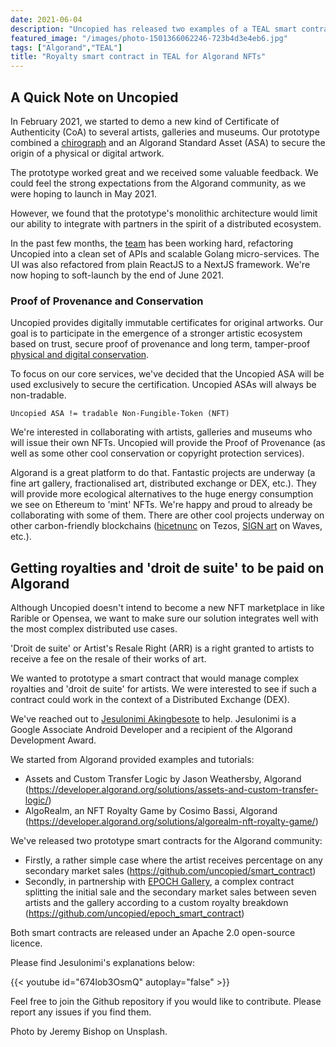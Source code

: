 ```yaml
---
date: 2021-06-04
description: "Uncopied has released two examples of a TEAL smart contract to manage artistic royalties and 'droit de suite' on Algorand NFTs."
featured_image: "/images/photo-1501366062246-723b4d3e4eb6.jpg"
tags: ["Algorand","TEAL"]
title: "Royalty smart contract in TEAL for Algorand NFTs"
---
```


## A Quick Note on Uncopied

In February 2021, we started to demo a new kind of Certificate of Authenticity (CoA) to several artists, galleries and museums. 
Our prototype combined a [chirograph](/about/chirograph/) and an Algorand Standard Asset (ASA) to secure the origin of a physical or digital artwork.  

The prototype worked great and we received some valuable feedback. We could feel the strong expectations from the Algorand community, as we were hoping to launch in May 2021.

However, we found that the prototype's monolithic architecture would limit our ability to integrate with partners in the spirit of a distributed ecosystem.

In the past few months, the [team](/about/team/) has been working hard, refactoring Uncopied into a clean set of APIs and scalable Golang micro-services. The UI was also refactored from plain ReactJS to a NextJS framework. We're now hoping to soft-launch by the end of June 2021. 

### Proof of Provenance and Conservation

Uncopied provides digitally immutable certificates for original artworks. Our goal is to participate in the emergence of a stronger artistic ecosystem based on trust, secure proof of provenance and long term, tamper-proof [physical and digital conservation](/blog/blockchain-museum-collection-inventory/).

To focus on our core services, we've decided that the Uncopied ASA will be used exclusively to secure the certification. 
Uncopied ASAs will always be non-tradable. 

    Uncopied ASA != tradable Non-Fungible-Token (NFT)

We're interested in collaborating with artists, galleries and museums who will issue their own NFTs. Uncopied will provide the Proof of Provenance (as well as some other cool conservation or copyright protection services). 

Algorand is a great platform to do that. Fantastic projects are underway (a fine art gallery, fractionalised art, distributed exchange or DEX, etc.).
They will provide more ecological alternatives to the huge energy consumption we see on Ethereum to 'mint' NFTs. 
We're happy and proud to already be collaborating  with some of them. There are other cool projects underway on other carbon-friendly blockchains ([hicetnunc](https://www.hicetnunc.xyz/) on Tezos, [SIGN art](https://www.sign-art.app/) on Waves, etc.).

## Getting royalties and 'droit de suite' to be paid on Algorand

Although Uncopied doesn't intend to become a new NFT marketplace in like Rarible or Opensea, we want to make sure our solution integrates well with the most complex distributed use cases. 

'Droit de suite' or Artist's Resale Right (ARR) is a right granted to artists to receive a fee on the resale of their works of art.

We wanted to prototype a smart contract that would manage complex royalties and 'droit de suite' for artists. We were interested to see if such a contract could work in the context of a Distributed Exchange (DEX). 

We've reached out to [Jesulonimi Akingbesote](https://github.com/Jesulonimi21) to help. Jesulonimi is a Google Associate Android Developer and a recipient of the Algorand Development Award.

We started from Algorand provided examples and tutorials:
- Assets and Custom Transfer Logic by Jason Weathersby, Algorand (https://developer.algorand.org/solutions/assets-and-custom-transfer-logic/)
- AlgoRealm, an NFT Royalty Game by Cosimo Bassi, Algorand (https://developer.algorand.org/solutions/algorealm-nft-royalty-game/)

We've released two prototype smart contracts for the Algorand community:
- Firstly, a rather simple case where the artist receives percentage on any secondary market sales (https://github.com/uncopied/smart_contract)
- Secondly, in partnership with [EPOCH Gallery](https://epoch.gallery/), a complex contract splitting the initial sale and the secondary market sales between seven artists and the gallery according to a custom royalty breakdown (https://github.com/uncopied/epoch_smart_contract)

Both smart contracts are released under an Apache 2.0 open-source licence. 

Please find Jesulonimi's explanations below:

{{< youtube id="674lob3OsmQ" autoplay="false" >}}

Feel free to join the Github repository if you would like to contribute. Please report any issues if you find them.

Photo by Jeremy Bishop on Unsplash.
 
